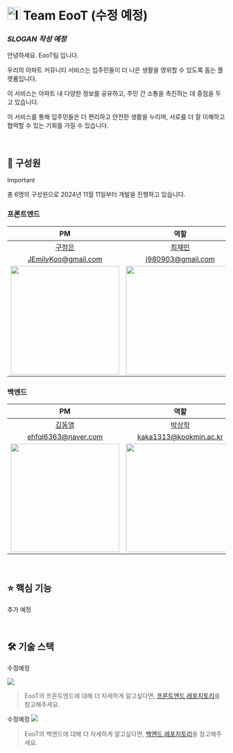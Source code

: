 
#  <img alt="looky favicon" src="https://github.com/user-attachments/assets/e3747b22-93cd-42e1-b25d-6cadc47a9786" width="30rem" height="30rem" /> Team EooT (수정 예정)


### **_SLOGAN 작성 예정_**


안녕하세요. EooT팀 입니다.

우리의 아파트 커뮤니티 서비스는 입주민들이 더 나은 생활을 영위할 수 있도록 돕는 플랫폼입니다. 

이 서비스는 아파트 내 다양한 정보를 공유하고, 주민 간 소통을 촉진하는 데 중점을 두고 있습니다.

이 서비스를 통해 입주민들은 더 편리하고 안전한 생활을 누리며, 서로를 더 잘 이해하고 협력할 수 있는 기회를 가질 수 있습니다.

<br/>

## 👥 구성원

> [!IMPORTANT]
> 총 6명의 구성원으로 2024년 11월 11일부터 개발을 진행하고 있습니다.

### 프론트엔드

| PM | 역할 | 역할 |
| :-: | :-: | :-: |
| [구정은](https://github.com/JEmilyKoo) | [최재민](https://github.com/jaesimin0903) | [황민호](https://github.com/hellosonic-r) |
| JEmilyKoo@gmail.com | j980903@gmail.com | hellommmh@gmail.com |
| <img src="https://github.com/JEmilyKoo.png" width="250" /> | <img src="https://github.com/jaesimin0903.png" width="250" /> | <img src="https://github.com/hellosonic-r.png" width="250" /> |


### 백엔드

| PM | 역할 | 역할 |
| :-: | :-: | :-: |
| [김동열](https://github.com/ehfql6363) | [박상학](https://github.com/Sang-hak) | [주재완](https://github.com/red-sprout) |
| ehfql6363@naver.com | kaka1313@kookmin.ac.kr | jjw05015@naver.com |
| <img src="https://github.com/ehfql6363.png" width="250" /> | <img src="https://github.com/Sang-hak.png" width="250" /> | <img src="https://github.com/red-sprout.png" width="250" /> |

<br/>

## ⭐ 핵심 기능
추가 예정

<br/>

## 🛠️ 기술 스택
수정예정

<img src="https://github.com/side-peek/sidepeek_frontend/assets/106851561/43318fb3-dcca-4649-b38a-3595c8b18954" />

> EooT의 프론트엔드에 대해 더 자세하게 알고싶다면, [프론트엔드 레포지토리](https://github.com/project-eoot/eoot-frontend)을 참고해주세요.

수정예정
<img src="https://github.com/side-peek/.github/assets/106851561/2f6b262b-ca07-4d95-b395-def77242d5a3" />

> EooT의 백엔드에 대해 더 자세하게 알고싶다면, [백엔드 레포지토리](https://github.com/project-eoot/eoot-backend)을 참고해주세요.




